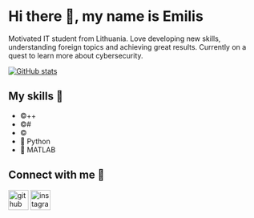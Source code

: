 # Hi there 👋, my name is Emilis
Motivated IT student from Lithuania. Love developing new skills, understanding foreign topics and achieving great results. Currently on a quest to learn more about cybersecurity.
<!--## My stats 📃-->
[![GitHub stats](https://github-readme-stats.vercel.app/api?username=sarcophaguss)](https://github.com/anuraghazra/github-readme-stats)
## My skills 📃
* ©️++
* ©️#
* ©️
* 🐍 Python
* 🔬 MATLAB
## Connect with me 🔗
[<img src='https://cdn.jsdelivr.net/npm/simple-icons@3.0.1/icons/github.svg' alt='github' height='40'>](https://github.com/sarcophaguss)  [<img src='https://cdn.jsdelivr.net/npm/simple-icons@3.0.1/icons/instagram.svg' alt='instagram' height='40'>](https://www.instagram.com/gaaveelis/)  
<!--## About me 🥬
- 🔭 I’m currently studying at Vilnius Tech university
- 🌱 I’m currently learning Artificial Intelligence Systems
- 🤔 I’m looking for help with cyber security-->
